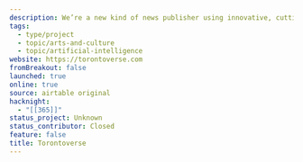 ```yaml
---
description: We’re a new kind of news publisher using innovative, cutting-edge technology to tell honest, local stories. We’re using data, code, and even a little AI to do something completely fresh.
tags:
  - type/project
  - topic/arts-and-culture
  - topic/artificial-intelligence
website: https://torontoverse.com
fromBreakout: false
launched: true
online: true
source: airtable original
hacknight:
  - "[[365]]"
status_project: Unknown
status_contributor: Closed
feature: false
title: Torontoverse
---
```

